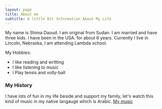 ```yaml
---
layout: page
title: About me
subtitle: A little Bit Information About My Life
---
```


My name is Shima Daoud. I am original from Sudan. I am married and have three kids. 
I have been in the USA. for about 6 years. Currently I live in Lincoln, Nebraska, I am attending Lambda school.

My Hobbies:


- I like reading and writting
- I like listening to music
- I Play tensis and volly-ball 


### My History

I have lots of fun in my life beside and support my family, let's watch this kind of music in my native langauge which is Arabic. [My music](https://www.youtube.com/watch?v=ER6b7WrU8Ko)

